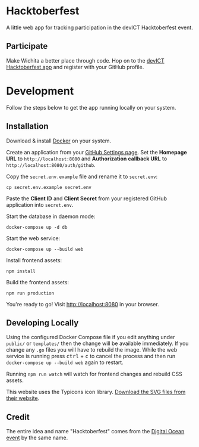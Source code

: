 # Hacktoberfest

A little web app for tracking participation in the devICT Hacktoberfest event.

## Participate

Make Wichita a better place through code. Hop on to the
[devICT Hacktoberfest app](https://devict-hacktoberfest.herokuapp.com) and
register with your GitHub profile.

# Development

Follow the steps below to get the app running locally on your system.

## Installation

Download & install
[Docker](https://docs.docker.com/install/#supported-platforms) on your system.

Create an application from your
[GitHub Settings page](https://github.com/settings/applications/new). Set the
**Homepage URL** to `http://localhost:8080` and **Authorization callback URL**
to `http://localhost:8080/auth/github`.

Copy the `secret.env.example` file and rename it to `secret.env`:

```
cp secret.env.example secret.env
```

Paste the **Client ID** and **Client Secret** from your registered GitHub
application into `secret.env`.

Start the database in daemon mode:

```
docker-compose up -d db
```

Start the web service:

```
docker-compose up --build web
```

Install frontend assets:

```
npm install
```

Build the frontend assets:

```
npm run production
```

You're ready to go! Visit [http://localhost:8080](localhost:8080) in your
browser.

## Developing Locally

Using the configured Docker Compose file if you edit anything under `public/` or
`templates/` then the change will be available immediately. If you change any
`.go` files you will have to rebuild the image. While the web service is running
press <kbd>ctrl</kbd> + <kbd>c</kbd> to cancel the process and then run
`docker-compose up --build web` again to restart.

Running `npm run watch` will watch for frontend changes and rebuild CSS assets.

This website uses the Typicons icon library. [Download the SVG files from their website](https://www.s-ings.com/typicons/).

## Credit

The entire idea and name "Hacktoberfest" comes from the
[Digital Ocean event](https://hacktoberfest.digitalocean.com) by the same name.

